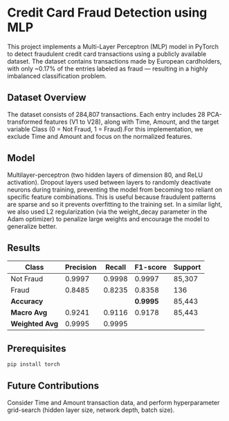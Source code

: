 # Credit Card Fraud Detection using MLP

This project implements a Multi-Layer Perceptron (MLP) model in PyTorch to detect fraudulent credit card transactions using a publicly available dataset. The dataset contains transactions made by European cardholders, with only ~0.17% of the entries labeled as fraud — resulting in a highly imbalanced classification problem.

## Dataset Overview

The dataset consists of 284,807 transactions. Each entry includes 28 PCA-transformed features (V1 to V28), along with Time, Amount, and the target variable Class (0 = Not Fraud, 1 = Fraud).For this implementation, we exclude Time and Amount and focus on the normalized features.

## Model

Multilayer-perceptron (two hidden layers of dimension 80, and ReLU activation).
Dropout layers used between layers to randomly deactivate neurons during training, preventing the model from becoming too reliant on specific feature combinations. This is useful because fraudulent patterns are sparse and so it prevents overfitting to the training set. In a similar light, we also used L2 regularization (via the weight_decay parameter in the Adam optimizer) to penalize large weights and encourage the model to generalize better.

## Results

| Class      | Precision | Recall | F1-score | Support |
|------------|-----------|--------|----------|---------|
| Not Fraud  | 0.9997    | 0.9998 | 0.9997   | 85,307  |
| Fraud      | 0.8485    | 0.8235 | 0.8358   |   136   |
| **Accuracy** |           |        | **0.9995** | 85,443  |
| **Macro Avg** | 0.9241    | 0.9116 | 0.9178   | 85,443  |
| **Weighted Avg** | 0.9995 | 0.9995 |

## Prerequisites

```bash
pip install torch
```

## Future Contributions
Consider Time and Amount transaction data, and perform hyperparameter grid-search (hidden layer size, network depth, batch size).
